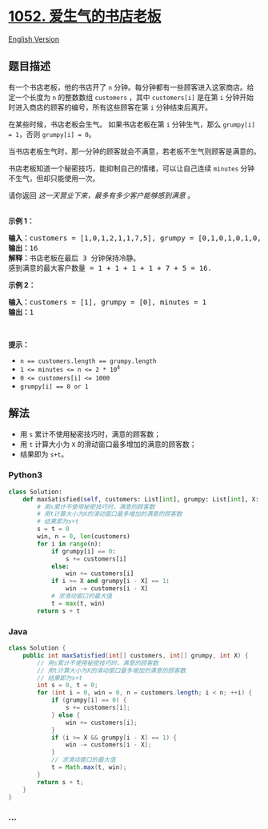# [1052. 爱生气的书店老板](https://leetcode.cn/problems/grumpy-bookstore-owner)

[English Version](/solution/1000-1099/1052.Grumpy%20Bookstore%20Owner/README_EN.md)

## 题目描述

<!-- 这里写题目描述 -->

<p>有一个书店老板，他的书店开了&nbsp;<code>n</code>&nbsp;分钟。每分钟都有一些顾客进入这家商店。给定一个长度为 <code>n</code> 的整数数组 <code>customers</code> ，其中 <code>customers[i]</code> 是在第 <code>i</code> 分钟开始时进入商店的顾客的编号，所有这些顾客在第 <code>i</code> 分钟结束后离开。</p>

<p>在某些时候，书店老板会生气。 如果书店老板在第 <code>i</code> 分钟生气，那么 <code>grumpy[i] = 1</code>，否则 <code>grumpy[i] = 0</code>。</p>

<p>当书店老板生气时，那一分钟的顾客就会不满意，若老板不生气则顾客是满意的。</p>

<p>书店老板知道一个秘密技巧，能抑制自己的情绪，可以让自己连续&nbsp;<code>minutes</code>&nbsp;分钟不生气，但却只能使用一次。</p>

<p>请你返回 <em>这一天营业下来，最多有多少客户能够感到满意</em> 。<br />
&nbsp;</p>

<p><strong>示例 1：</strong></p>

<pre>
<strong>输入：</strong>customers = [1,0,1,2,1,1,7,5], grumpy = [0,1,0,1,0,1,0,1], minutes = 3
<strong>输出：</strong>16
<strong>解释：</strong>书店老板在最后 3 分钟保持冷静。
感到满意的最大客户数量 = 1 + 1 + 1 + 1 + 7 + 5 = 16.
</pre>

<p><strong>示例 2：</strong></p>

<pre>
<strong>输入：</strong>customers = [1], grumpy = [0], minutes = 1
<strong>输出：</strong>1</pre>

<p>&nbsp;</p>

<p><strong>提示：</strong></p>

<ul>
	<li><code>n == customers.length == grumpy.length</code></li>
	<li><code>1 &lt;= minutes &lt;= n &lt;= 2 * 10<sup>4</sup></code></li>
	<li><code>0 &lt;= customers[i] &lt;= 1000</code></li>
	<li><code>grumpy[i] == 0 or 1</code></li>
</ul>

## 解法

<!-- 这里可写通用的实现逻辑 -->

-   用 `s` 累计不使用秘密技巧时，满意的顾客数；
-   用 `t` 计算大小为 `X` 的滑动窗口最多增加的满意的顾客数；
-   结果即为 `s+t`。

<!-- tabs:start -->

### **Python3**

<!-- 这里可写当前语言的特殊实现逻辑 -->

```python
class Solution:
    def maxSatisfied(self, customers: List[int], grumpy: List[int], X: int) -> int:
        # 用s累计不使用秘密技巧时，满意的顾客数
        # 用t计算大小为X的滑动窗口最多增加的满意的顾客数
        # 结果即为s+t
        s = t = 0
        win, n = 0, len(customers)
        for i in range(n):
            if grumpy[i] == 0:
                s += customers[i]
            else:
                win += customers[i]
            if i >= X and grumpy[i - X] == 1:
                win -= customers[i - X]
            # 求滑动窗口的最大值
            t = max(t, win)
        return s + t
```

### **Java**

<!-- 这里可写当前语言的特殊实现逻辑 -->

```java
class Solution {
    public int maxSatisfied(int[] customers, int[] grumpy, int X) {
        // 用s累计不使用秘密技巧时，满意的顾客数
        // 用t计算大小为X的滑动窗口最多增加的满意的顾客数
        // 结果即为s+t
        int s = 0, t = 0;
        for (int i = 0, win = 0, n = customers.length; i < n; ++i) {
            if (grumpy[i] == 0) {
                s += customers[i];
            } else {
                win += customers[i];
            }
            if (i >= X && grumpy[i - X] == 1) {
                win -= customers[i - X];
            }
            // 求滑动窗口的最大值
            t = Math.max(t, win);
        }
        return s + t;
    }
}
```

### **...**

```

```

<!-- tabs:end -->
